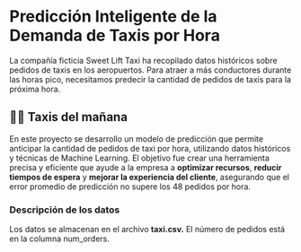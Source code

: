 # Predicción Inteligente de la Demanda de Taxis por Hora
La compañía ficticia Sweet Lift Taxi ha recopilado datos históricos sobre pedidos de taxis en los aeropuertos. Para atraer a más conductores durante las horas pico, necesitamos predecir la cantidad de pedidos de taxis para la próxima hora.

## 🚖✨ Taxis del mañana
En este proyecto se desarrollo un modelo de predicción que permite anticipar la cantidad de pedidos de taxi por hora, utilizando datos históricos y técnicas de Machine Learning. El objetivo fue crear una herramienta precisa y eficiente que ayude a la empresa a **optimizar recursos**, **reducir tiempos de espera** y **mejorar la experiencia del cliente**, asegurando que el error promedio de predicción no supere los 48 pedidos por hora.

### Descripción de los datos
Los datos se almacenan en el archivo **taxi.csv.** El número de pedidos está en la columna num_orders.
